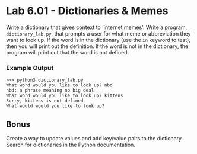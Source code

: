 # Lab 6.01 - Dictionaries & Memes

Write a dictionary that gives context to 'internet memes'.  Write a program, `dictionary_lab.py`, that prompts a user for what meme or abbreviation they want to look up. If the word is in the dictionary (use the `in` keyword to test), then you will print out the definition. If the word is not in the dictionary, the program will print out that the word is not defined. 

### Example Output

```
>>> python3 dictionary_lab.py
What word would you like to look up? nbd
nbd: a phrase meaning no big deal
What word would you like to look up? kittens
Sorry, kittens is not defined
What would would you like to look up? 
```

## Bonus
Create a way to update values and add key/value pairs to the dictionary. Search for dictionaries in the Python documentation. 